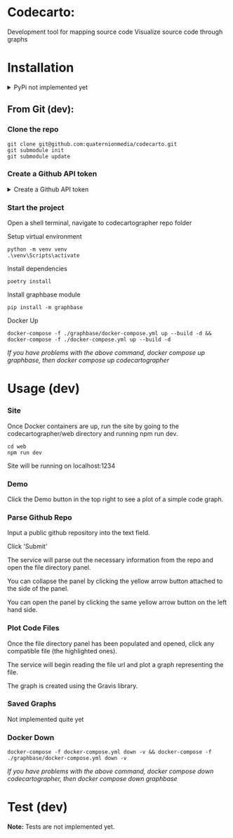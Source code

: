 # Codecarto:

Development tool for mapping source code
Visualize source code through graphs

# Installation

<details>
<summary>PyPi not implemented yet</summary>

## From pypi:

```
python -m venv venv

.\venv\Scripts\activate

pip install codecarto

```

</details>

## From Git (dev):

### Clone the repo

```
git clone git@github.com:quaternionmedia/codecarto.git
git submodule init
git submodule update
```

### Create a Github API token

<details>
<summary>Create a Github API token</summary>
  
1. Login to Github 
2. Click Profile Image
3. Go to **Settings > Developer Settings (at the bottom of left pane) > Personal Access Tokens > Tokens (classic)**
    - Or go here https://github.com/settings/tokens
4. Click "Generate New Token" dropdown
5. Choose one of the token options
6. Check the "public_repo" checkbox
7. Copy the ghp token generated
8. Go to your local codecartographer repo in file explorer
9. At the root, create a new text file named "token.txt"
    - PATH\TO\codecartographer\token.txt
10. Paste your ghp token into token.txt and save
    
</details>

### Start the project

Open a shell terminal, navigate to codecartographer repo folder

Setup virtual environment

```
python -m venv venv
.\venv\Scripts\activate
```

Install dependencies

```
poetry install
```

Install graphbase module

```
pip install -m graphbase
```

Docker Up

```
docker-compose -f ./graphbase/docker-compose.yml up --build -d && docker-compose -f ./docker-compose.yml up --build -d
```

_If you have problems with the above command, docker compose up graphbase, then docker compose up codecartographer_

# Usage (dev)

### Site

Once Docker containers are up, run the site by going to the codecartographer/web directory and running npm run dev.

```
cd web
npm run dev
```

Site will be running on localhost:1234

### Demo

Click the Demo button in the top right to see a plot of a simple code graph.

### Parse Github Repo

Input a public github repository into the text field.

Click 'Submit'

The service will parse out the necessary information from the repo and open the file directory panel.

You can collapse the panel by clicking the yellow arrow button attached to the side of the panel.

You can open the panel by clicking the same yellow arrow button on the left hand side.

### Plot Code Files

Once the file directory panel has been populated and opened, click any compatible file (the highlighted ones).

The service will begin reading the file url and plot a graph representing the file.

The graph is created using the Gravis library.

### Saved Graphs

Not implemented quite yet

### Docker Down

```
docker-compose -f docker-compose.yml down -v && docker-compose -f ./graphbase/docker-compose.yml down -v
```

_If you have problems with the above command, docker compose down codecartographer, then docker compose down graphbase_

# Test (dev)

**Note:** Tests are not implemented yet.
